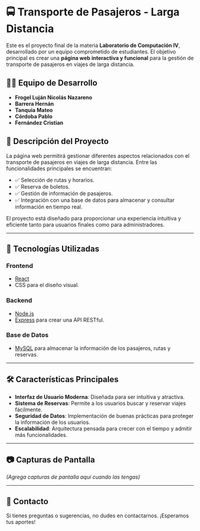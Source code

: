 # 🚍 Transporte de Pasajeros - Larga Distancia

Este es el proyecto final de la materia **Laboratorio de Computación IV**, desarrollado por un equipo comprometido de estudiantes. El objetivo principal es crear una **página web interactiva y funcional** para la gestión de transporte de pasajeros en viajes de larga distancia.

## 🧑‍💻 Equipo de Desarrollo

- **Frogel Luján Nicolás Nazareno**  
- **Barrera Hernán**  
- **Tanquia Mateo**  
- **Córdoba Pablo**  
- **Fernández Cristian**  

## 🌟 Descripción del Proyecto

La página web permitirá gestionar diferentes aspectos relacionados con el transporte de pasajeros en viajes de larga distancia. Entre las funcionalidades principales se encuentran:

- ✅ Selección de rutas y horarios.  
- ✅ Reserva de boletos.  
- ✅ Gestión de información de pasajeros.  
- ✅ Integración con una base de datos para almacenar y consultar información en tiempo real.

El proyecto está diseñado para proporcionar una experiencia intuitiva y eficiente tanto para usuarios finales como para administradores.

---

## 🚀 Tecnologías Utilizadas

### Frontend
- [React](https://reactjs.org/)  
- CSS para el diseño visual.

### Backend
- [Node.js](https://nodejs.org/)  
- [Express](https://expressjs.com/) para crear una API RESTful.

### Base de Datos
- [MySQL](https://www.mysql.com/) para almacenar la información de los pasajeros, rutas y reservas.

---

## 🛠️ Características Principales

- **Interfaz de Usuario Moderna**: Diseñada para ser intuitiva y atractiva.  
- **Sistema de Reservas**: Permite a los usuarios buscar y reservar viajes fácilmente.  
- **Seguridad de Datos**: Implementación de buenas prácticas para proteger la información de los usuarios.  
- **Escalabilidad**: Arquitectura pensada para crecer con el tiempo y admitir más funcionalidades.  

---

## 📷 Capturas de Pantalla

*(Agrega capturas de pantalla aquí cuando las tengas)*  

---

## 💬 Contacto

Si tienes preguntas o sugerencias, no dudes en contactarnos. ¡Esperamos tus aportes!  
